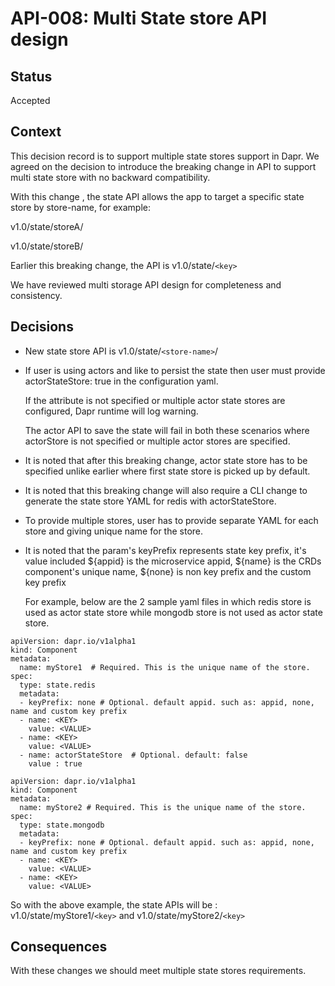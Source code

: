 # API-008: Multi State store API design

## Status
Accepted

## Context
This decision record is to support multiple state stores support in Dapr. We agreed on the decision to introduce the breaking change in API
to support multi state store with no backward compatibility.

With this change , the state API allows the app to target a specific state store by store-name, for example:

v1.0/state/storeA/

v1.0/state/storeB/

Earlier this breaking change, the API is v1.0/state/`<key>`

We have reviewed multi storage API design for completeness and consistency.

## Decisions

*  New state store API is v1.0/state/`<store-name>`/
*  If user is using actors and like to persist the state then user must provide actorStateStore: true in the configuration yaml.

   If the attribute is not specified or multiple actor state stores are configured, Dapr runtime will log warning.
   
   The actor API to save the state will fail in both these scenarios where actorStore is not specified or multiple actor stores
are specified.
*  It is noted that after this breaking change, actor state store has to be specified unlike earlier where first state store is picked up by default.
* It is noted that this breaking change will also require a CLI change to generate the state store YAML for redis with actorStateStore.

* To provide multiple stores, user has to provide separate YAML for each store and giving unique name for the store.
* It is noted that the param's keyPrefix represents state key prefix, it's value included ${appid} is the microservice appid, ${name} is the CRDs component's unique name, ${none} is non key prefix and the custom key prefix

  For example, below are the 2 sample yaml files in which redis store is used as actor state store while mongodb store is not used as actor state store.

```
apiVersion: dapr.io/v1alpha1
kind: Component
metadata:
  name: myStore1  # Required. This is the unique name of the store.
spec:
  type: state.redis
  metadata:
  - keyPrefix: none # Optional. default appid. such as: appid, none, name and custom key prefix
  - name: <KEY>
    value: <VALUE>
  - name: <KEY>
    value: <VALUE>
  - name: actorStateStore  # Optional. default: false
    value : true
```

```
apiVersion: dapr.io/v1alpha1
kind: Component
metadata:
  name: myStore2 # Required. This is the unique name of the store.
spec:
  type: state.mongodb
  metadata:
  - keyPrefix: none # Optional. default appid. such as: appid, none, name and custom key prefix
  - name: <KEY>
    value: <VALUE>
  - name: <KEY>
    value: <VALUE>

```

So with the above example, the state APIs will be : v1.0/state/myStore1/`<key>`
and v1.0/state/myStore2/`<key>`
## Consequences

With these changes we should meet multiple state stores requirements.

